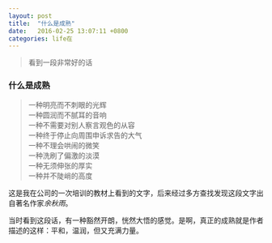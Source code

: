 ```yaml
---
layout: post
title:  "什么是成熟"
date:   2016-02-25 13:07:11 +0800
categories: life在
---
```


> 看到一段非常好的话



### 什么是成熟

>一种明亮而不刺眼的光辉  
一种圆润而不腻耳的音响  
一种不需要对别人察言观色的从容  
一种终于停止向周围申诉求告的大气  
一种不理会哄闹的微笑  
一种洗刷了偏激的淡漠  
一种无须伸张的厚实  
一种并不陡峭的高度

 这是我在公司的一次培训的教材上看到的文字，后来经过多方查找发现这段文字出自著名作家*余秋雨*。

 当时看到这段话，有一种豁然开朗，恍然大悟的感觉。是啊，真正的成熟就是作者描述的这样：平和，温润，但又充满力量。


